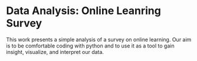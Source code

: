# Data Analysis: Online Leanring Survey
This work presents a simple analysis of a survey on online learning. Our aim is to be comfortable coding with python and to use it as a tool to gain insight, visualize, and interpret our data.
